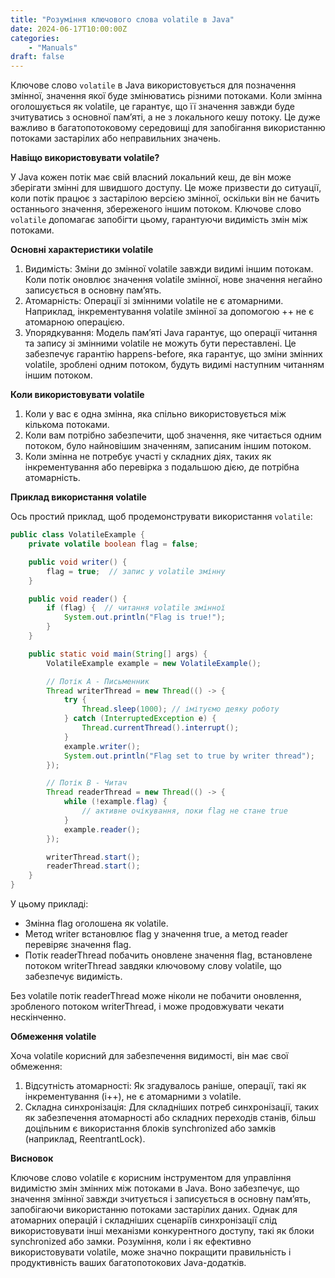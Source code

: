 ```yaml
---
title: "Розуміння ключового слова volatile в Java"
date: 2024-06-17T10:00:00Z
categories: 
    - "Manuals"
draft: false
---
```



Ключове слово `volatile` в Java використовується для позначення змінної, значення якої буде змінюватись різними потоками. Коли змінна оголошується як volatile, це гарантує, що її значення завжди буде зчитуватись з основної пам’яті, а не з локального кешу потоку. Це дуже важливо в багатопотоковому середовищі для запобігання використанню потоками застарілих або неправильних значень.

**Навіщо використовувати volatile?**

У Java кожен потік має свій власний локальний кеш, де він може зберігати змінні для швидшого доступу. Це може призвести до ситуації, коли потік працює з застарілою версією змінної, оскільки він не бачить останнього значення, збереженого іншим потоком. Ключове слово `volatile` допомагає запобігти цьому, гарантуючи видимість змін між потоками.

**Основні характеристики volatile**

1. Видимість: Зміни до змінної volatile завжди видимі іншим потокам. Коли потік оновлює значення volatile змінної, нове значення негайно записується в основну пам’ять.
2. Атомарність: Операції зі змінними volatile не є атомарними. Наприклад, інкрементування volatile змінної за допомогою ++ не є атомарною операцією.
3. Упорядкування: Модель пам’яті Java гарантує, що операції читання та запису зі змінними volatile не можуть бути переставлені. Це забезпечує гарантію happens-before, яка гарантує, що зміни змінних volatile, зроблені одним потоком, будуть видимі наступним читанням іншим потоком.

**Коли використовувати volatile**

1. Коли у вас є одна змінна, яка спільно використовується між кількома потоками.
2. Коли вам потрібно забезпечити, щоб значення, яке читається одним потоком, було найновішим значенням, записаним іншим потоком.
3. Коли змінна не потребує участі у складних діях, таких як інкрементування або перевірка з подальшою дією, де потрібна атомарність.

**Приклад використання volatile**

Ось простий приклад, щоб продемонструвати використання `volatile`:
```java
public class VolatileExample {
    private volatile boolean flag = false;

    public void writer() {
        flag = true;  // запис у volatile змінну
    }

    public void reader() {
        if (flag) {  // читання volatile змінної
            System.out.println("Flag is true!");
        }
    }

    public static void main(String[] args) {
        VolatileExample example = new VolatileExample();

        // Потік A - Письменник
        Thread writerThread = new Thread(() -> {
            try {
                Thread.sleep(1000); // імітуємо деяку роботу
            } catch (InterruptedException e) {
                Thread.currentThread().interrupt();
            }
            example.writer();
            System.out.println("Flag set to true by writer thread");
        });

        // Потік B - Читач
        Thread readerThread = new Thread(() -> {
            while (!example.flag) {
                // активне очікування, поки flag не стане true
            }
            example.reader();
        });

        writerThread.start();
        readerThread.start();
    }
}
```

У цьому прикладі:

- Змінна flag оголошена як volatile.
- Метод writer встановлює flag у значення true, а метод reader перевіряє значення flag.
- Потік readerThread побачить оновлене значення flag, встановлене потоком writerThread завдяки ключовому слову volatile, що забезпечує видимість.

Без volatile потік readerThread може ніколи не побачити оновлення, зробленого потоком writerThread, і може продовжувати чекати нескінченно.

**Обмеження volatile**

Хоча volatile корисний для забезпечення видимості, він має свої обмеження:

1. Відсутність атомарності: Як згадувалось раніше, операції, такі як інкрементування (i++), не є атомарними з volatile.
2. Складна синхронізація: Для складніших потреб синхронізації, таких як забезпечення атомарності або складних переходів станів, більш доцільним є використання блоків synchronized або замків (наприклад, ReentrantLock).

**Висновок**

Ключове слово volatile є корисним інструментом для управління видимістю змін змінних між потоками в Java. Воно забезпечує, що значення змінної завжди зчитується і записується в основну пам’ять, запобігаючи використанню потоками застарілих даних. Однак для атомарних операцій і складніших сценаріїв синхронізації слід використовувати інші механізми конкурентного доступу, такі як блоки synchronized або замки. Розуміння, коли і як ефективно використовувати volatile, може значно покращити правильність і продуктивність ваших багатопотокових Java-додатків.